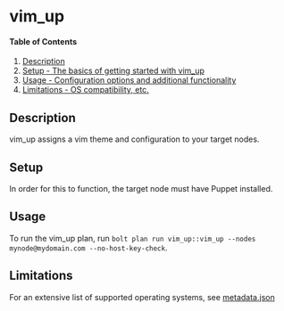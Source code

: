
# vim_up

#### Table of Contents

1. [Description](#description)
2. [Setup - The basics of getting started with vim_up](#setup)
3. [Usage - Configuration options and additional functionality](#usage)
4. [Limitations - OS compatibility, etc.](#limitations)

## Description

vim_up assigns a vim theme and configuration to your target nodes.

## Setup

In order for this to function, the target node must have Puppet installed.

## Usage

To run the vim_up plan, run `bolt plan run vim_up::vim_up --nodes mynode@mydomain.com --no-host-key-check`.

## Limitations

For an extensive list of supported operating systems, see [metadata.json](https://github.com/eimlav/vim_up/blob/master/metadata.json)
